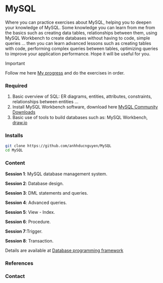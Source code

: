# MySQL

Where you can practice exercises about MySQL, helping you to deepen your knowledge of MySQL. Some knowledge you can learn from me from the basics such as creating data tables, relationships between them, using MySQL Workbench to create databases without having to code, simple queries ... then you can learn advanced lessons such as creating tables with code, performing complex queries between tables, optimizing queries to improve your application performance. Hope it will be useful for you.

> [!IMPORTANT]
> Follow me here [My progress](https://github.com/anhhducnguyen/MySQL/issues/44) and do the exercises in order. 

### Required

1. Basic overview of SQL: ER diagrams, entities, attributes, constraints, relationships between entities ...
2. Install MySQL Workbench software, download here [MySQL Community Downloads](https://dev.mysql.com/downloads/installer/)
3. Basic use of tools to build databases such as: MySQL Workbench, [draw.io](https://app.diagrams.net/)

### Installs

```bash
git clone https://github.com/anhhducnguyen/MySQL
cd MySQL
```

### Content

**Session 1**: MySQL database management system.

**Session 2**: Database design.

**Session 3**: DML statements and queries.

**Session 4**: Advanced queries.

**Session 5**: View - Index.

**Session 6**: Procedure.

**Session 7**:Trigger.

**Session 8**: Transaction.

Details are available at [Database programming framework](https://github.com/anhhducnguyen/MySQL/wiki)

### References


### Contact



			
		

